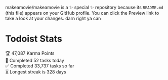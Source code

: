 makeamovie/makeamovie is a ✨ special ✨ repository because its `README.md` (this file) appears on your GitHub profile.
You can click the Preview link to take a look at your changes. darn right ya can

# Todoist Stats

<!-- TODO-IST:START -->
🏆  47,087 Karma Points           
🌸  Completed 52 tasks today           
✅  Completed 33,737 tasks so far           
⏳  Longest streak is 328 days
<!-- TODO-IST:END -->